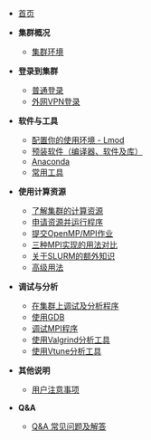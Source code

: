 * [首页](zh-cn/)

* **集群概况**
    * [集群环境](zh-cn/01-0)

* **登录到集群**
    * [普通登录](zh-cn/02-login/01-normal-login)
    * [外网VPN登录](zh-cn/02-login/02-vpn-login)

* **软件与工具**
    * [配置你的使用环境 - Lmod](zh-cn/03-softwares-and-tools/01-environment-modules)
    * [预装软件（编译器、软件及库）](zh-cn/03-softwares-and-tools/02-compilers-softwares-and-libs)
    * [Anaconda](zh-cn/03-softwares-and-tools/03-anaconda)
    * [常用工具](zh-cn/03-softwares-and-tools/04-tools)

* **使用计算资源**
    * [了解集群的计算资源](zh-cn/04-slurm/01-slurm-info)
    * [申请资源并运行程序](zh-cn/04-slurm/02-slurm-submit)
    * [提交OpenMP/MPI作业](zh-cn/04-slurm/03-slurm-mpi-omp)
    * [三种MPI实现的用法对比](zh-cn/04-slurm/04-slurm-mpi-vers)
    * [关于SLURM的额外知识](zh-cn/04-slurm/05-slurm-understand)
    * [高级用法](zh-cn/04-slurm/06-slurm-advance)

* **调试与分析**
    * [在集群上调试及分析程序](zh-cn/05-debug/01-debug-intro)
    * [使用GDB](zh-cn/05-debug/02-debug-gdb)
    * [调试MPI程序](zh-cn/05-debug/03-debug-mpi)
    * [使用Valgrind分析工具](zh-cn/05-debug/04-debug-valgrind)
    * [使用Vtune分析工具](zh-cn/05-debug/05-debug-vtune)

* **其他说明**
    * [用户注意事项](zh-cn/06-0)

* **Q&A**
    * [Q&A 常见问题及解答](zh-cn/07-qa)
